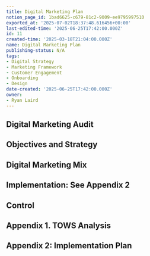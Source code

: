 ```yaml
---
title: Digital Marketing Plan
notion_page_id: 1bad6625-c679-81c2-9009-ee9795997510
exported_at: '2025-07-02T18:37:48.616456+00:00'
last-edited-time: '2025-06-25T17:42:00.000Z'
id: 11
created-time: '2025-03-18T21:04:00.000Z'
name: Digital Marketing Plan
publishing-status: N/A
tags:
- Digital Strategy
- Marketing Framework
- Customer Engagement
- Onboarding
- Design
date-created: '2025-06-25T17:42:00.000Z'
owner:
- Ryan Laird
---
```


<!-- Unsupported block type: table -->

<!-- Unsupported block type: table -->

## Digital Marketing Audit

<!-- Unsupported block type: table -->

## Objectives and Strategy

<!-- Unsupported block type: table -->

## Digital Marketing Mix

<!-- Unsupported block type: table -->

## Implementation: See Appendix 2

<!-- Unsupported block type: table -->

## Control

<!-- Unsupported block type: table -->

## Appendix 1. TOWS Analysis

<!-- Unsupported block type: table -->

## Appendix 2: Implementation Plan

<!-- Unsupported block type: table -->